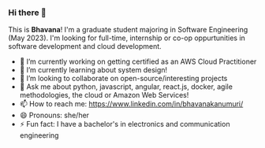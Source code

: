 ### Hi there 👋

This is **Bhavana**! I'm a graduate student majoring in Software Engineering (May 2023). I'm looking for full-time, internship or co-op oppurtunities in software development and cloud development. 

- 🔭 I’m currently working on getting certified as an AWS Cloud Practitioner
- 🌱 I’m currently learning about system design!
- 👯 I’m looking to collaborate on open-source/interesting projects
- 💬 Ask me about python, javascript, angular, react.js, docker, agile methodologies, the cloud or Amazon Web Services!
- 📫 How to reach me: https://www.linkedin.com/in/bhavanakanumuri/ 
- 😄 Pronouns: she/her
- ⚡ Fun fact: I have a bachelor's in electronics and communication engineering 
